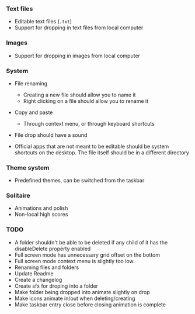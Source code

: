### Text files

- Editable text files (`.txt`)
- Support for dropping in text files from local computer

### Images

- Support for dropping in images from local computer

### System

- File renaming

  - Creating a new file should allow you to name it
  - Right clicking on a file should allow you to rename it

- Copy and paste

  - Through context menu, or through keyboard shortcuts

- File drop should have a sound

- Official apps that are not meant to be editable should be system shortcuts
  on the desktop. The file itself should be in a different directory

### Theme system

- Predefined themes, can be switched from the taskbar

### Solitaire

- Animations and polish
- Non-local high scores

### TODO

- A folder shouldn't be able to be deleted if any child of it has the disableDelete property enabled
- Full screen mode has unnecessary grid offset on the bottom
- Full screen mode context menu is slightly too low.
- Renaming files and folders
- Update Readme
- Create a changelog
- Create sfx for droping into a folder
- Make folder being dropped into animate slightly on drop
- Make icons animate in/out when deleting/creating
- Make taskbar entry close before closing animation is complete
